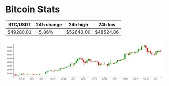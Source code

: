 # Bitcoin Stats

BTC/USDT|24h change|24h high|24h low|
|---|---|---|---|
|$49280.01|-5.86%|$52640.00|$48524.86|

<img src="./chart.svg">
